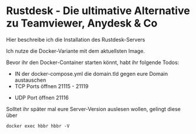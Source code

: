# Rustdesk - Die ultimative Alternative zu Teamviewer, Anydesk & Co

Hier beschreibe ich die Installation des Rustdesk-Servers

Ich nutze die Docker-Variante mit dem aktuellsten Image.

Bevor ihr den Docker-Container starten könnt, habt ihr folgende Todos:

* IN der docker-compose.yml die domain.tld gegen eure Domain austauschen
* TCP Ports öffnen 21115 - 21119
+ UDP Port öffnen 21116


Solltet ihr später mal eure Server-Version auslesen wollen, gelingt diese über
```
docker exec hbbr hbbr -V
```
